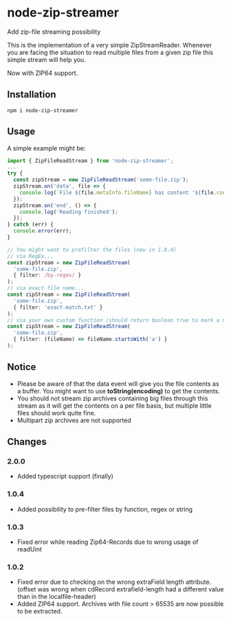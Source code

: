 # node-zip-streamer
Add zip-file streaming possibility

This is the implementation of a very simple ZipStreamReader. Whenever you are facing the situation to read multiple files from a given zip file this simple stream will help you.

Now with ZIP64 support.

## Installation
```npm i node-zip-streamer```

## Usage
A simple example might be:
```typescript
import { ZipFileReadStream } from 'node-zip-streamer';
...
try {
  const zipStream = new ZipFileReadStream('some-file.zip');
  zipStream.on('data', file => {
    console.log(`File ${file.metaInfo.fileName} has content '${file.content.toString()}'.`);
  });
  zipStream.on('end', () => {
    console.log('Reading finished');
  });
} catch (err) {
  console.error(err);
}

// You might want to prefilter the files (new in 1.0.4)
// via RegEx...
const zipStream = new ZipFileReadStream(
  'some-file.zip',
  { filter: /by-regex/ }
);
// via exact file name...
const zipStream = new ZipFileReadStream(
  'some-file.zip',
  { filter: 'exact-match.txt' }
);
// via your own custom function (should return boolean true to mark a match)...
const zipStream = new ZipFileReadStream(
  'some-file.zip',
  { filter: (fileName) => fileName.startsWith('a') }
);
```

## Notice
- Please be aware of that the data event will give you the file contents as a buffer. You might want to use **toString(encoding)** to get the contents.
- You should not stream zip archives containing big files through this stream as it will get the contents on a per file basis, but multiple little files should work quite fine.
- Multipart zip archives are not supported

## Changes
### 2.0.0
- Added typescript support (finally)

### 1.0.4
- Added possibility to pre-filter files by function, regex or string

### 1.0.3
- Fixed error while reading Zip64-Records due to wrong usage of readUint

### 1.0.2
- Fixed error due to checking on the wrong extraField length attribute. (offset was wrong when cdRecord extrafield-length had a different value than in the localfile-header)
- Added ZIP64 support. Archives with file count > 65535 are now possible to be extracted.
